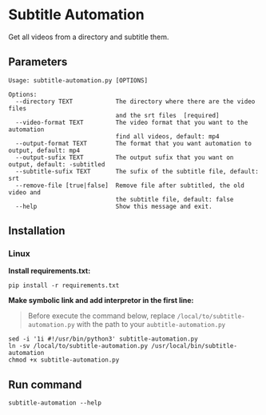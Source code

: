# Subtitle Automation

Get all videos from a directory and subtitle them.

## Parameters

```
Usage: subtitle-automation.py [OPTIONS]

Options:
  --directory TEXT            The directory where there are the video files   
                              and the srt files  [required]
  --video-format TEXT         The video format that you want to the automation
                              find all videos, default: mp4
  --output-format TEXT        The format that you want automation to output, default: mp4   
  --output-sufix TEXT         The output sufix that you want on output, default: -subtitled        
  --subtitle-sufix TEXT       The sufix of the subtitle file, default: srt
  --remove-file [true|false]  Remove file after subtitled, the old video and  
                              the subtitle file, default: false
  --help                      Show this message and exit.
```

## Installation

### Linux

**Install requirements.txt:**
```
pip install -r requirements.txt 
```

**Make symbolic link and add interpretor in the first line:**
> Before execute the command below, replace `/local/to/subtitle-automation.py` with the path to your `aubtitle-automation.py`
```shell
sed -i '1i #!/usr/bin/python3' subtitle-automation.py
ln -sv /local/to/subtitle-automation.py /usr/local/bin/subtitle-automation 
chmod +x subtitle-automation.py
```

## Run command
```
subtitle-automation --help
```